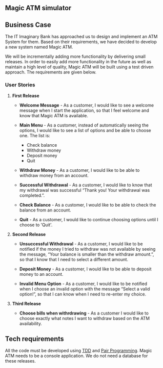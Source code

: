 Magic ATM simulator
-------------------

## Business Case
The IT Imaginary Bank has approached us to design and implement an ATM System for them. Based on their requirements, we have decided to develop a new system named Magic ATM.

We will be incrementally adding more functionality by delivering small releases. In order to easily add more functionality in the future as well as maintain a high level of quality, Magic ATM will be built using a test driven approach. The requirements are given below.

### User Stories
1. **First Release**
    * **Welcome Message** - As a customer, I would like to see a welcome message when I start the application, so that I feel welcome and know that Magic ATM is available.

    * **Main Menu** - As a customer, instead of automatically seeing the options, I would like to see a list of options and be able to choose one. The list is:
      * Check balance
      * Withdraw money
      * Deposit money
      * Quit

    * **Withdraw Money** - As a customer, I would like to be able to withdraw money from an account.

    * **Successful Withdrawal** - As a customer, I would like to know that my withdrawal was successful “Thank you! Your withdrawal was completed.”.

    * **Check Balance** - As a customer, I would like to be able to check the balance from an account.

    * **Quit** - As a customer, I would like to continue choosing options until I choose to 'Quit'.

1. **Second Release**
    * **Unsuccessful Withdrawal** - As a customer, I would like to be notified if the money I tried to withdraw was not available by seeing the message, “Your balance is smaller than the withdraw amount.”, so that I know that I need to select a different amount.

    * **Deposit Money** - As a customer, I would like to be able to deposit money to an account.

    * **Invalid Menu Option** - As a customer, I would like to be notified when I choose an invalid option with the message “Select a valid option!”, so that I can know when I need to re-enter my choice.

1. **Third Release**
    * **Choose bills when withrdrawing** - As a customer I would like to choose exactly what notes I want to withdraw based on the ATM availability.

## Tech requirements
All the code must be developed using [TDD](https://www.freecodecamp.org/news/test-driven-development-what-it-is-and-what-it-is-not-41fa6bca02a2/) and [Pair Programming](https://www.freecodecamp.org/news/the-benefits-and-pitfalls-of-pair-programming-in-the-workplace-e68c3ed3c81f/). Magic ATM needs to be a console application. We do not need a database for these releases.
